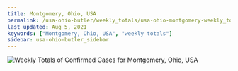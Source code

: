 ```yaml
---
title: Montgomery, Ohio, USA
permalink: /usa-ohio-butler/weekly_totals/usa-ohio-montgomery-weekly_totals.html
last_updated: Aug 5, 2021
keywords: ["Montgomery, Ohio, USA", "weekly totals"]
sidebar: usa-ohio-butler_sidebar
---
```


![Weekly Totals of Confirmed Cases for Montgomery, Ohio, USA](/covid_tracker/images/graphs/usa-ohio-montgomery-weekly_totals_graph.png)
